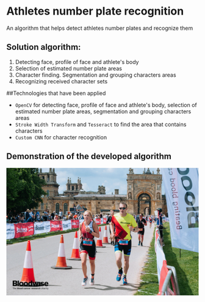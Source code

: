 # Athletes number plate recognition
An algorithm that helps detect athletes number plates and recognize them
## Solution algorithm:
1. Detecting  face, profile of face and athlete's  body
2. Selection of estimated number plate areas
3. Character finding. Segmentation and grouping characters areas
4. Recognizing received character sets

##Technologies that have been applied
* `OpenCV` for detecting  face, profile of face and athlete's  body, selection of estimated number plate areas, segmentation and grouping characters areas
* `Stroke Width Transform` and `Tesseract` to find the area that contains characters
* `Custom CNN` for character recognition

## Demonstration of the developed algorithm
![](gif.gif)
